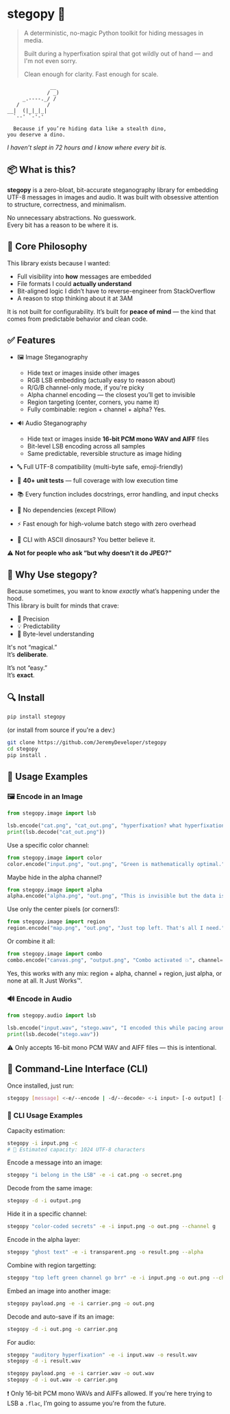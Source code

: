 # stegopy 🦖

> A deterministic, no-magic Python toolkit for hiding messages in media.
>   
> Built during a hyperfixation spiral that got wildly out of hand — and I'm not even sorry.
> 
> Clean enough for clarity. Fast enough for scale.


```
              __
             / _)
     _.----._/ /
   /         /
__|  (|_|_|_|
  `--' `-'-'  
  
  Because if you’re hiding data like a stealth dino,
you deserve a dino.
```
*I haven’t slept in 72 hours and I know where every bit is.*

## 📦 What is this?

**stegopy** is a zero-bloat, bit-accurate steganography library for embedding UTF-8 messages in images and audio.  It was built with obsessive attention to structure, correctness, and minimalism.

No unnecessary abstractions. No guesswork.  
Every bit has a reason to be where it is.

## 🎯 Core Philosophy

This library exists because I wanted:

- Full visibility into **how** messages are embedded
- File formats I could **actually understand**
- Bit-aligned logic I didn’t have to reverse-engineer from StackOverflow
- A reason to stop thinking about it at 3AM
  
It is not built for configurability. It’s built for **peace of mind** — the kind that comes from predictable behavior and clean code.

## ✅ Features

- 🖼️ Image Steganography
  - Hide text or images inside other images
  - RGB LSB embedding (actually easy to reason about)
  - R/G/B channel-only mode, if you're picky
  - Alpha channel encoding — the closest you’ll get to invisible
  - Region targeting (center, corners, you name it)
  - Fully combinable: region + channel + alpha? Yes.

- 🔊 Audio Steganography
  - Hide text or images inside **16-bit PCM mono WAV and AIFF** files
  - Bit-level LSB encoding across all samples
  - Same predictable, reversible structure as image hiding

- 🔤 Full UTF-8 compatibility (multi-byte safe, emoji-friendly)
- 🧪 **40+ unit tests** — full coverage with low execution time
- 📚 Every function includes docstrings, error handling, and input checks
- 🧱 No dependencies (except Pillow)
- ⚡ Fast enough for high-volume batch stego with zero overhead
- 🦖 CLI with ASCII dinosaurs? You better believe it.

⚠️ **Not for people who ask “but why doesn’t it do JPEG?”**
## 🧠 Why Use stegopy?

Because sometimes, you want to know *exactly* what’s happening under the hood.  
This library is built for minds that crave:

- 📐 Precision
- 💡 Predictability
- 🧩 Byte-level understanding

It's not “magical.”  
It’s **deliberate**.

It’s not “easy.”  
It’s **exact**.

## 🔍 Install

```bash
pip install stegopy
```

(or install from source if you're a dev:)
```bash
git clone https://github.com/JeremyDeveloper/stegopy
cd stegopy
pip install .
```

## 🔐 Usage Examples

### 🖼️ Encode in an Image

```py
from stegopy.image import lsb

lsb.encode("cat.png", "cat_out.png", "hyperfixation? what hyperfixation?")
print(lsb.decode("cat_out.png"))
```

Use a specific color channel:
```py
from stegopy.image import color
color.encode("input.png", "out.png", "Green is mathematically optimal.", channel="g")
```

Maybe hide in the alpha channel?
```py
from stegopy.image import alpha
alpha.encode("alpha.png", "out.png", "This is invisible but the data is STILL PERFECTLY STRUCTURED")
```

Use only the center pixels (or corners!):
```py
from stegopy.image import region
region.encode("map.png", "out.png", "Just top left. That's all I need.", region="topleft")
```

Or combine it all:
```py
from stegopy.image import combo
combo.encode("canvas.png", "output.png", "Combo activated 💥", channel="b", region="center")
```
Yes, this works with any mix: region + alpha, channel + region, just alpha, or none at all. It Just Works™.

### 🔊 Encode in Audio

```py
from stegopy.audio import lsb

lsb.encode("input.wav", "stego.wav", "I encoded this while pacing around my room for 2 hours straight")
print(lsb.decode("stego.wav"))
```
⚠️ Only accepts 16-bit mono PCM WAV and AIFF files — this is intentional.

## 🧰 Command-Line Interface (CLI)

Once installed, just run:
```bash
stegopy [message] <-e/--encode | -d/--decode> <-i input> [-o output] [--channel r/g/b] [--alpha]
```

### 🔧 CLI Usage Examples

Capacity estimation:
```bash
stegopy -i input.png -c
# 🧠 Estimated capacity: 1024 UTF-8 characters
```

Encode a message into an image:
```bash
stegopy "i belong in the LSB" -e -i cat.png -o secret.png
```

Decode from the same image:
```bash
stegopy -d -i output.png
```

Hide it in a specific channel:
```bash
stegopy "color-coded secrets" -e -i input.png -o out.png --channel g
```

Encode in the alpha layer:
```bash
stegopy "ghost text" -e -i transparent.png -o result.png --alpha
```

Combine with region targetting:
```bash
stegopy "top left green channel go brr" -e -i input.png -o out.png --channel g --region topleft
```

Embed an image into another image:
```bash
stegopy payload.png -e -i carrier.png -o out.png
```

Decode and auto-save if its an image:
```bash
stegopy -d -i out.png -o carrier.png
```

For audio:
```bash
stegopy "auditory hyperfixation" -e -i input.wav -o result.wav
stegopy -d -i result.wav
```
```bash
stegopy payload.png -e -i carrier.wav -o out.wav
stegopy -d -i out.wav -o carrier.png
```
❗ Only 16-bit PCM mono WAVs and AIFFs allowed. If you're here trying to LSB a `.flac`, I’m going to assume you're from the future.